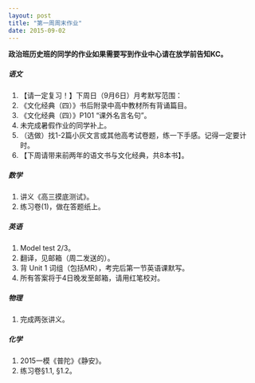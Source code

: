 ```yaml
---
layout: post
title: "第一周周末作业"
date: 2015-09-02
---
```


**政治班历史班的同学的作业如果需要写到作业中心请在放学前告知KC。**

##### 语文
1. 【请一定复习！】下周日（9月6日）月考默写范围： 
  1. 《文化经典（四）》书后附录中高中教材所有背诵篇目。
  2.  《文化经典（四）》P101 “课外名言名句”。
2. 未完成暑假作业的同学补上。 
3. （选做）找1-2篇小灰文言或其他高考试卷题，练一下手感。记得一定要计时。
4. 【下周请带来前两年的语文书与文化经典，共8本书】。

##### 数学
1. 讲义《高三摸底测试》。
2. 练习卷(1)，做在答题纸上。

##### 英语
1. Model test 2/3。
2. 翻译，见邮箱（周二发送的）。
3. 背 Unit 1 词组（包括MR），考完后第一节英语课默写。
4. 所有答案将于4日晚发至邮箱，请用红笔校对。

##### 物理
1. 完成两张讲义。

##### 化学
1. 2015一模《普陀》《静安》。
2. 练习卷§1.1, §1.2。